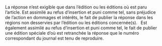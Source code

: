La réponse n’est exigible que dans l’édition ou les éditions où est paru l’article. Est assimilé au refus d’insertion et puni comme tel, sans préjudice de l’action en dommages et intérêts, le fait de publier la réponse dans les régions non desservies par l’édition ou les éditions concernée(s).
` `Est également assimilé au refus d’insertion et puni comme tel, le fait de publier une édition spéciale d’où est retranchée la réponse que le numéro correspondant du journal est tenu de reproduire.